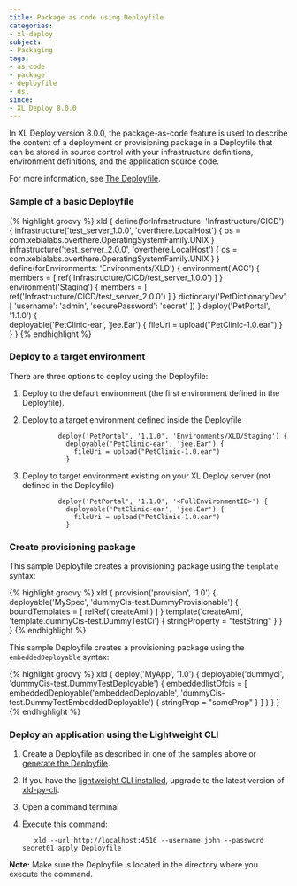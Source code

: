 ```yaml
---
title: Package as code using Deployfile
categories:
- xl-deploy
subject:
- Packaging
tags:
- as code
- package
- deployfile
- dsl
since:
- XL Deploy 8.0.0
---
```


In XL Deploy version 8.0.0, the package-as-code feature is used to describe the content of a deployment or provisioning package in a Deployfile that can be stored in source control with your infrastructure definitions, environment definitions, and the application source code.

For more information, see [The Deployfile](/xl-deploy/concept/environment-as-code.html#the-deployfile).

### Sample of a basic Deployfile

{% highlight groovy %}
xld {
  define(forInfrastructure: 'Infrastructure/CICD') {
    infrastructure('test_server_1.0.0', 'overthere.LocalHost') {
      os = com.xebialabs.overthere.OperatingSystemFamily.UNIX
    }
    infrastructure('test_server_2.0.0', 'overthere.LocalHost') {
      os = com.xebialabs.overthere.OperatingSystemFamily.UNIX
    }
  }
  define(forEnvironments: 'Environments/XLD') {
    environment('ACC') {
      members = [
        ref('Infrastructure/CICD/test_server_1.0.0')
      ]
    }
    environment('Staging') {
      members = [
       ref('Infrastructure/CICD/test_server_2.0.0')
      ]
    }
    dictionary('PetDictionaryDev', [
      'username': 'admin',
      'securePassword': 'secret'
    ])
  }
  deploy('PetPortal', '1.1.0') {      
    deployable('PetClinic-ear', 'jee.Ear') {
      fileUri = upload("PetClinic-1.0.ear")
    }
  }
}
{% endhighlight %}

### Deploy to a target environment

There are three options to deploy using the Deployfile:

1. Deploy to the default environment (the first environment defined in the Deployfile).
1. Deploy to a target environment defined inside the Deployfile

                deploy('PetPortal', '1.1.0', 'Environments/XLD/Staging') {      
                  deployable('PetClinic-ear', 'jee.Ear') {
                    fileUri = upload("PetClinic-1.0.ear")
                  }

1. Deploy to target environment existing on your XL Deploy server (not defined in the Deployfile)

                deploy('PetPortal', '1.1.0', '<FullEnvironmentID>') {      
                  deployable('PetClinic-ear', 'jee.Ear') {
                    fileUri = upload("PetClinic-1.0.ear")
                  }

### Create provisioning package

This sample Deployfile creates a provisioning package using the `template` syntax:

{% highlight groovy %}
xld {
  provision('provision', '1.0') {
    deployable('MySpec', 'dummyCis-test.DummyProvisionable') {
        boundTemplates = [
                relRef('createAmi')
        ]
    }
    template('createAmi', 'template.dummyCis-test.DummyTestCi') {
        stringProperty = "testString"
    }
  }
}
{% endhighlight %}    

This sample Deployfile creates a provisioning package using the `embeddedDeployable` syntax:

{% highlight groovy %}
xld {
 deploy('MyApp', '1.0') {
  deployable('dummyci', 'dummyCis-test.DummyTestDeployable') {
   embeddedlistOfcis = [
           embeddedDeployable('embeddedDeployable', 'dummyCis-test.DummyTestEmbeddedDeployable') {
            stringProp = "someProp"
           }
   ]
  }
 }
}
{% endhighlight %}   

### Deploy an application using the Lightweight CLI

1. Create a Deployfile as described in one of the samples above or [generate the Deployfile](/xl-deploy/concept/xl-deploy-lightweight-cli.html#generate-a-deployfile).
1. If you have the [lightweight CLI installed](/xl-deploy/concept/xl-deploy-lightweight-cli.html), upgrade to the latest version of [xld-py-cli](https://pypi.python.org/pypi/xld-py-cli/).
1. Open a command terminal  
1. Execute this command:

          xld --url http://localhost:4516 --username john --password secret01 apply Deployfile

**Note:** Make sure the Deployfile is located in the directory where you execute the command.        
